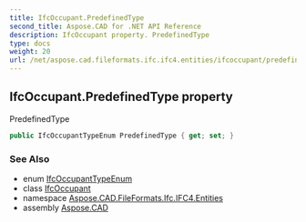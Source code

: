 ```yaml
---
title: IfcOccupant.PredefinedType
second_title: Aspose.CAD for .NET API Reference
description: IfcOccupant property. PredefinedType
type: docs
weight: 20
url: /net/aspose.cad.fileformats.ifc.ifc4.entities/ifcoccupant/predefinedtype/
---
```

## IfcOccupant.PredefinedType property

PredefinedType

```csharp
public IfcOccupantTypeEnum PredefinedType { get; set; }
```

### See Also

* enum [IfcOccupantTypeEnum](../../../aspose.cad.fileformats.ifc.ifc4.types/ifcoccupanttypeenum/)
* class [IfcOccupant](../)
* namespace [Aspose.CAD.FileFormats.Ifc.IFC4.Entities](../../ifcoccupant/)
* assembly [Aspose.CAD](../../../)


